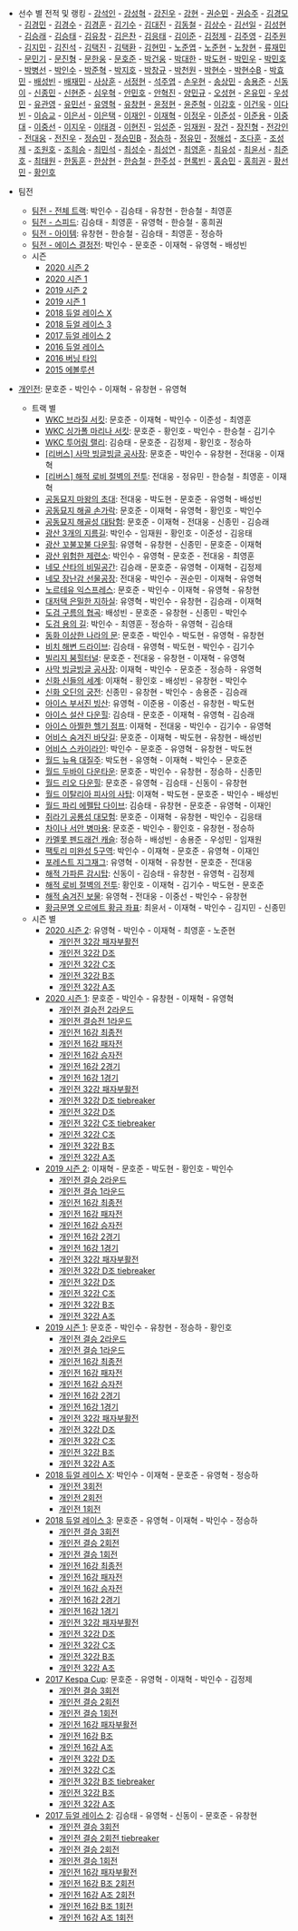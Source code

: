 - 선수 별 전적 및 랭킹
        - [강석인](../gangseokin)
        - [강성혁](../gangseonghyeok)
        - [강진우](../gangjinwu)
        - [강현](../ganghyeon)
        - [권순민](../gweonsoonmin)
        - [권승주](../glamint)
        - [김경모](../gimgyeongmo)
        - [김경민](../gimgyeongmin)
        - [김경수](../gimgyeongsu)
        - [김경훈](../gimgyeonghun)
        - [김기수](../gimgisu)
        - [김대진](../gimdaejin)
        - [김동철](../gimdongcheol)
        - [김상수](../gimsangsu)
        - [김선일](../gimseonil)
        - [김성현](../gimseonghyeon)
        - [김승래](../gimseungrae)
        - [김승태](../gimseungtae)
        - [김유창](../gimyuchang)
        - [김은찬](../gimeunchan)
        - [김응태](../gimeungtae)
        - [김이준](../gimijun)
        - [김정제](../gimjeongje)
        - [김주영](../gimjuyeong)
        - [김주원](../gimjuwon)
        - [김지민](../gimjimin)
        - [김진석](../gimjinseok)
        - [김택진](../gimtaekjin)
        - [김택환](../gimtaekhwan)
        - [김현민](../gimhyunmin)
        - [노준엽](../nojunyeob)
        - [노준현](../nojunhyeon)
        - [노창현](../nochanghyeon)
        - [류재민](../ryujaemin)
        - [문민기](../munmingi)
        - [문진형](../munjinhyeong)
        - [문한웅](../munhanung)
        - [문호준](../munhojun)
        - [박건웅](../bakgeonung)
        - [박대한](../bakdaehan)
        - [박도현](../bakdohyeon)
        - [박민우](../bakminu)
        - [박민호](../bakminho)
        - [박병선](../bakbyeongseon)
        - [박인수](../bakinsu)
        - [박준혁](../bakjunhyeok)
        - [박지호](../bakjiho)
        - [박창규](../bakchanggyu)
        - [박천원](../bakcheonwon)
        - [박현수](../bakhyeonsu)
        - [박현수B](../bakhyeonsu-b)
        - [박효민](../bakhyomin)
        - [배성빈](../baeseongbin)
        - [배재민](../baejaemin)
        - [사상훈](../sasanghun)
        - [서정현](../seojeonghyeon)
        - [석주엽](../seokjuyeob)
        - [손우현](../sonuhyeon)
        - [송상민](../songsangmin)
        - [송용준](../songyongjun)
        - [신동이](../shindongi)
        - [신종민](../shinjongmin)
        - [신현준](../shinhyeonjun)
        - [심우혁](../shimuhyeok)
        - [안민호](../anminho)
        - [안혁진](../anhyeokjin)
        - [양민규](../yangmingyu)
        - [오성현](../oseonghyeon)
        - [온유민](../onyumin)
        - [우성민](../useongmin)
        - [유관영](../yugwanyeong)
        - [유민선](../yuminseon)
        - [유영혁](../yuyeonghyeok)
        - [유창현](../yuchanghyeon)
        - [윤정현](../yunjeonghyeon)
        - [윤준혁](../yunjunhyeok)
        - [이강호](../igangho)
        - [이건욱](../igeonuk)
        - [이다빈](../idabin)
        - [이승교](../iseunggyo)
        - [이은서](../ieunseo)
        - [이은택](../ieuntaek)
        - [이재인](../ijaein)
        - [이재혁](../ijaehyeok)
        - [이정우](../ijeongu)
        - [이준성](../ijunseong)
        - [이준용](../ijunyong)
        - [이중대](../ijungdae)
        - [이중선](../ijungseon)
        - [이지우](../ijiu)
        - [이태경](../itaegyoeng)
        - [이현진](../ihyeonjin)
        - [임성준](../imseongjun)
        - [임재원](../imjaewon)
        - [장건](../janggeon)
        - [장진형](../jangjinhyeong)
        - [전강인](../jeongangin)
        - [전대웅](../jeondaewoong)
        - [전진우](../jeonjinwoo)
        - [정승민](../jeongseungmin)
        - [정승민B](../jeongseungminb)
        - [정승하](../jeongseungha)
        - [정유민](../jeongyumin)
        - [정해섭](../jeonghaeseop)
        - [조다훈](../jodahun)
        - [조성제](../joseongje)
        - [조원호](../jowonho)
        - [조희승](../joheeseung)
        - [최민석](../choiminseok)
        - [최성수](../choiseongsu)
        - [최성연](../choiseongyeon)
        - [최영훈](../choiyeonghun)
        - [최유성](../choiyuseong)
        - [최윤서](../choiyunseo)
        - [최준호](../choijunho)
        - [최태원](../choitaiwon)
        - [한동훈](../handonghun)
        - [한상현](../hansanghyeon)
        - [한승철](../hanseungcheol)
        - [한주성](../hanjuseong)
        - [현록빈](../hyeonrokbin)
        - [홍승민](../hongseungmin)
        - [홍희권](../hongheegweon)
        - [황선민](../hwangseongmin)
        - [황인호](../hwanginho)

- 팀전
    - [팀전 - 전체 트랙](../team-full): 박인수 - 김승태 - 유창현 - 한승철 - 최영훈
    - [팀전 - 스피드](../team-speed): 김승태 - 최영훈 - 유영혁 - 한승철 - 홍희권
    - [팀전 - 아이템](../team-item): 유창현 - 한승철 - 김승태 - 최영훈 - 정승하
    - [팀전 - 에이스 결정전](../team-ace): 박인수 - 문호준 - 이재혁 - 유영혁 - 배성빈
    - 시즌
        - [2020 시즌 2](../teams-t2020_2)
        - [2020 시즌 1](../teams-t2020_1)
        - [2019 시즌 2](../teams-t2019_2)
        - [2019 시즌 1](../teams-t2019_1)
        - [2018 듀얼 레이스 X](../teams-t2018_2)
        - [2018 듀얼 레이스 3](../teams-t2018_1)
        - [2017 듀얼 레이스 2](../teams-t2017_1)
        - [2016 듀얼 레이스](../teams-t2016_2)
        - [2016 버닝 타임](../teams-t2016_1)
        - [2015 에볼루션](../teams-t2015_1)
- [개인전](../singles-full): 문호준 - 박인수 - 이재혁 - 유창현 - 유영혁
    - 트랙 별
        - [WKC 브라질 서킷](../brazil): 문호준 - 이재혁 - 박인수 - 이준성 - 최영훈
        - [WKC 싱가폴 마리나 서킷](../singapore): 문호준 - 황인호 - 박인수 - 한승철 - 김기수
        - [WKC 투어링 랠리](../rally): 김승태 - 문호준 - 김정제 - 황인호 - 정승하
        - [[리버스] 사막 빙글빙글 공사장](../rsabing): 문호준 - 박인수 - 유창현 - 전대웅 - 이재혁
        - [[리버스] 해적 로비 절벽의 전투](../rlobby): 전대웅 - 정유민 - 한승철 - 최영훈 - 이재혁
        - [공동묘지 마왕의 초대](../mawang): 전대웅 - 박도현 - 문호준 - 유영혁 - 배성빈
        - [공동묘지 해골 손가락](../haeson): 문호준 - 이재혁 - 유영혁 - 황인호 - 박인수
        - [공동묘지 해골성 대탐험](../skullcastle): 문호준 - 이재혁 - 전대웅 - 신종민 - 김승래
        - [광산 3개의 지름길](../gwangsamji): 박인수 - 임재원 - 황인호 - 이준성 - 김응태
        - [광산 꼬불꼬불 다운힐](../gwangkko): 유영혁 - 유창현 - 신종민 - 문호준 - 이재혁
        - [광산 위험한 제련소](../jeryeonso): 박인수 - 유영혁 - 문호준 - 전대웅 - 최영훈
        - [네모 산타의 비밀공간](../santa): 김승래 - 문호준 - 유영혁 - 이재혁 - 김정제
        - [네모 장난감 선물공장](../present): 전대웅 - 박인수 - 권순민 - 이재혁 - 유영혁
        - [노르테유 익스프레스](../noex): 문호준 - 박인수 - 이재혁 - 유영혁 - 유창현
        - [대저택 은밀한 지하실](../jeotaek): 유영혁 - 박인수 - 유창현 - 김승래 - 이재혁
        - [도검 구름의 협곡](../hyupgog): 배성빈 - 문호준 - 유창현 - 신종민 - 박인수
        - [도검 용의 길](../daagon): 박인수 - 최영훈 - 정승하 - 유영혁 - 김승태
        - [동화 이상한 나라의 문](../gate): 문호준 - 박인수 - 박도현 - 유영혁 - 유창현
        - [비치 해변 드라이브](../haebyun): 김승태 - 유영혁 - 박도현 - 박인수 - 김기수
        - [빌리지 붐힐터널](../boomhill): 문호준 - 전대웅 - 유창현 - 이재혁 - 유영혁
        - [사막 빙글빙글 공사장](../sabing): 이재혁 - 박인수 - 문호준 - 정승하 - 유영혁
        - [신화 신들의 세계](../shinsegye): 이재혁 - 황인호 - 배성빈 - 유창현 - 박인수
        - [신화 오딘의 궁전](../odin): 신종민 - 유창현 - 박인수 - 송용준 - 김승래
        - [아이스 부서진 빙산](../boobing): 유영혁 - 이준용 - 이중선 - 유창현 - 박도현
        - [아이스 설산 다운힐](../seolsan): 김승태 - 문호준 - 이재혁 - 유영혁 - 김승래
        - [아이스 아찔한 헬기 점프](../heli): 이재혁 - 전대웅 - 박인수 - 김기수 - 유영혁
        - [어비스 숨겨진 바닷길](../hiddenoceanroad): 문호준 - 이재혁 - 박도현 - 유창현 - 배성빈
        - [어비스 스카이라인](../skyline): 박인수 - 문호준 - 유영혁 - 유창현 - 박도현
        - [월드 뉴욕 대질주](../newyork): 박도현 - 유영혁 - 이재혁 - 박인수 - 문호준
        - [월드 두바이 다운타운](../dubai): 문호준 - 박인수 - 유창현 - 정승하 - 신종민
        - [월드 리오 다운힐](../rio): 문호준 - 유영혁 - 김승태 - 신동이 - 유창현
        - [월드 이탈리아 피사의 사탑](../pizza): 이재혁 - 박도현 - 문호준 - 박인수 - 배성빈
        - [월드 파리 에펠탑 다이브](../eifel): 김승태 - 유창현 - 문호준 - 유영혁 - 이재인
        - [쥐라기 공룡섬 대모험](../dinoisland): 문호준 - 이재혁 - 유창현 - 박인수 - 김응태
        - [차이나 서안 병마용](../byeongma): 문호준 - 박인수 - 황인호 - 유창현 - 정승하
        - [카멜롯 펜드래건 캐슬](../pendragon): 정승하 - 배성빈 - 송용준 - 우성민 - 임재원
        - [팩토리 미완성 5구역](../district5): 박인수 - 이재혁 - 문호준 - 유영혁 - 이재인
        - [포레스트 지그재그](../zigzag): 유영혁 - 이재혁 - 유창현 - 문호준 - 전대웅
        - [해적 가파른 감시탑](../gamshi): 신동이 - 김승태 - 유창현 - 유영혁 - 김정제
        - [해적 로비 절벽의 전투](../lobby): 황인호 - 이재혁 - 김기수 - 박도현 - 문호준
        - [해적 숨겨진 보물](../haesumbo): 유영혁 - 전대웅 - 이중선 - 박인수 - 유창현
        - [황금문명 오르에트 황금 좌표](../coordinate): 최윤서 - 이재혁 - 박인수 - 김지민 - 신종민
    - 시즌 별
        - [2020 시즌 2](../singles-s2020_2): 유영혁 - 박인수 - 이재혁 - 최영훈 - 노준현
            - [개인전 32강 패자부활전](../s2020-2-2-1)
            - [개인전 32강 D조](../s2020-2-1-4)
            - [개인전 32강 C조](../s2020-2-1-3)
            - [개인전 32강 B조](../s2020-2-1-2)
            - [개인전 32강 A조](../s2020-2-1-1)
        - [2020 시즌 1](../singles-s2020_1): 문호준 - 박인수 - 유창현 - 이재혁 - 유영혁
            - [개인전 결승전 2라운드](../s2020-1-6-2)
            - [개인전 결승전 1라운드](../s2020-1-6-1)
            - [개인전 16강 최종전](../s2020-1-5-1)
            - [개인전 16강 패자전](../s2020-1-4-2)
            - [개인전 16강 승자전](../s2020-1-4-1)
            - [개인전 16강 2경기](../s2020-1-3-2)
            - [개인전 16강 1경기](../s2020-1-3-1)
            - [개인전 32강 패자부활전](../s2020-1-2-1)
            - [개인전 32강 D조 tiebreaker](../s2020-1-1-4-t)
            - [개인전 32강 D조](../s2020-1-1-4)
            - [개인전 32강 C조 tiebreaker](../s2020-1-1-3-t)
            - [개인전 32강 C조](../s2020-1-1-3)
            - [개인전 32강 B조](../s2020-1-1-2)
            - [개인전 32강 A조](../s2020-1-1-1)
        - [2019 시즌 2](../singles-s2019_2): 이재혁 - 문호준 - 박도현 - 황인호 - 박인수
            - [개인전 결승 2라운드](../s2019-2-6-2)
            - [개인전 결승 1라운드](../s2019-2-6-1)
            - [개인전 16강 최종전](../s2019-2-5-1)
            - [개인전 16강 패자전](../s2019-2-4-2)
            - [개인전 16강 승자전](../s2019-2-4-1)
            - [개인전 16강 2경기](../s2019-2-3-2)
            - [개인전 16강 1경기](../s2019-2-3-1)
            - [개인전 32강 패자부활전](../s2019-2-2-1)
            - [개인전 32강 D조 tiebreaker](../s2019-2-1-4-t)
            - [개인전 32강 D조](../s2019-2-1-4)
            - [개인전 32강 C조](../s2019-2-1-3)
            - [개인전 32강 B조](../s2019-2-1-2)
            - [개인전 32강 A조](../s2019-2-1-1)
        - [2019 시즌 1](../singles-s2019_1): 문호준 - 박인수 - 유창현 - 정승하 - 황인호
            - [개인전 결승 2라운드](../s2019-1-6-2)
            - [개인전 결승 1라운드](../s2019-1-6-1)
            - [개인전 16강 최종전](../s2019-1-5-1)
            - [개인전 16강 패자전](../s2019-1-4-2)
            - [개인전 16강 승자전](../s2019-1-4-1)
            - [개인전 16강 2경기](../s2019-1-3-2)
            - [개인전 16강 1경기](../s2019-1-3-1)
            - [개인전 32강 패자부활전](../s2019-1-2-1)
            - [개인전 32강 D조](../s2019-1-1-4)
            - [개인전 32강 C조](../s2019-1-1-3)
            - [개인전 32강 B조](../s2019-1-1-2)
            - [개인전 32강 A조](../s2019-1-1-1)
        - [2018 듀얼 레이스 X](../singles-s2018_2): 박인수 - 이재혁 - 문호준 - 유영혁 - 정승하
            - [개인전 3회전](../s2018-2-1-3)
            - [개인전 2회전](../s2018-2-1-2)
            - [개인전 1회전](../s2018-2-1-1)
        - [2018 듀얼 레이스 3](../singles-s2018_1): 문호준 - 유영혁 - 이재혁 - 박인수 - 정승하
            - [개인전 결승 3회전](../s2018-1-6-3)
            - [개인전 결승 2회전](../s2018-1-6-2)
            - [개인전 결승 1회전](../s2018-1-6-1)
            - [개인전 16강 최종전](../s2018-1-5-1)
            - [개인전 16강 패자전](../s2018-1-4-2)
            - [개인전 16강 승자전](../s2018-1-4-1)
            - [개인전 16강 2경기](../s2018-1-3-2)
            - [개인전 16강 1경기](../s2018-1-3-1)
            - [개인전 32강 패자부활전](../s2018-1-2-1)
            - [개인전 32강 D조](../s2018-1-1-4)
            - [개인전 32강 C조](../s2018-1-1-3)
            - [개인전 32강 B조](../s2018-1-1-2)
            - [개인전 32강 A조](../s2018-1-1-1)
        - [2017 Kespa Cup](../singles-s2017_2): 문호준 - 유영혁 - 이재혁 - 박인수 - 김정제
            - [개인전 결승 3회전](../s2017-2-4-3)
            - [개인전 결승 2회전](../s2017-2-4-2)
            - [개인전 결승 1회전](../s2017-2-4-1)
            - [개인전 16강 패자부활전](../s2017-2-3-1)
            - [개인전 16강 B조](../s2017-2-2-2)
            - [개인전 16강 A조](../s2017-2-2-1)
            - [개인전 32강 D조](../s2017-2-1-4)
            - [개인전 32강 C조](../s2017-2-1-3)
            - [개인전 32강 B조 tiebreaker](../s2017-2-1-2-t)
            - [개인전 32강 B조](../s2017-2-1-2)
            - [개인전 32강 A조](../s2017-2-1-1)
        - [2017 듀얼 레이스 2](../singles-s2017_1): 김승태 - 유영혁 - 신동이 - 문호준 - 유창현
            - [개인전 결승 3회전](../s2017-1-4-3)
            - [개인전 결승 2회전 tiebreaker](../s2017-1-4-2-t)
            - [개인전 결승 2회전](../s2017-1-4-2)
            - [개인전 결승 1회전](../s2017-1-4-1)
            - [개인전 16강 패자부활전](../s2017-1-3-1)
            - [개인전 16강 B조 2회전](../s2017-1-2-2)
            - [개인전 16강 A조 2회전](../s2017-1-2-1)
            - [개인전 16강 B조 1회전](../s2017-1-1-2)
            - [개인전 16강 A조 1회전](../s2017-1-1-1)
